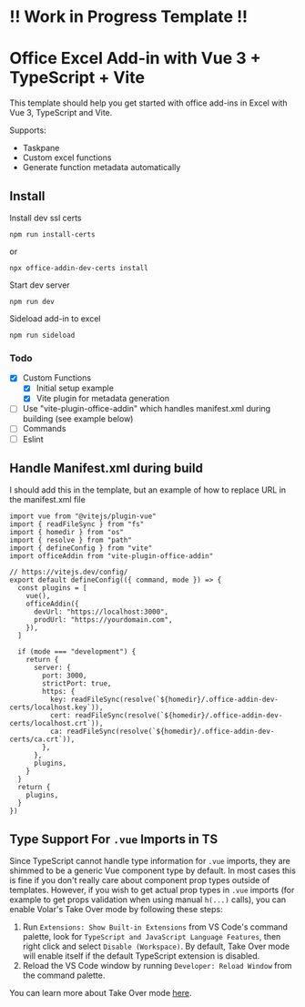 # !! Work in Progress Template !!

# Office Excel Add-in with Vue 3 + TypeScript + Vite

This template should help you get started with office add-ins in Excel with Vue 3, TypeScript and Vite.

Supports:
- Taskpane
- Custom excel functions
- Generate function metadata automatically

## Install

Install dev ssl certs
```
npm run install-certs
```
or
```
npx office-addin-dev-certs install
```

Start dev server
```
npm run dev
```

Sideload add-in to excel
```
npm run sideload
```

### Todo

- [x] Custom Functions
  - [x] Initial setup example
  - [x] Vite plugin for metadata generation
- [ ] Use "vite-plugin-office-addin" which handles manifest.xml during building (see example below)
- [ ] Commands
- [ ] Eslint

## Handle Manifest.xml during build
I should add this in the template, but an example of how to replace URL in the manifest.xml file

```
import vue from "@vitejs/plugin-vue"
import { readFileSync } from "fs"
import { homedir } from "os"
import { resolve } from "path"
import { defineConfig } from "vite"
import officeAddin from "vite-plugin-office-addin"

// https://vitejs.dev/config/
export default defineConfig(({ command, mode }) => {
  const plugins = [
    vue(),
    officeAddin({
      devUrl: "https://localhost:3000",
      prodUrl: "https://yourdomain.com",
    }),
  ]

  if (mode === "development") {
    return {
      server: {
        port: 3000,
        strictPort: true,
        https: {
          key: readFileSync(resolve(`${homedir}/.office-addin-dev-certs/localhost.key`)),
          cert: readFileSync(resolve(`${homedir}/.office-addin-dev-certs/localhost.crt`)),
          ca: readFileSync(resolve(`${homedir}/.office-addin-dev-certs/ca.crt`)),
        },
      },
      plugins,
    }
  }
  return {
    plugins,
  }
})
```

## Type Support For `.vue` Imports in TS

Since TypeScript cannot handle type information for `.vue` imports, they are shimmed to be a generic Vue component type by default. In most cases this is fine if you don't really care about component prop types outside of templates. However, if you wish to get actual prop types in `.vue` imports (for example to get props validation when using manual `h(...)` calls), you can enable Volar's Take Over mode by following these steps:

1. Run `Extensions: Show Built-in Extensions` from VS Code's command palette, look for `TypeScript and JavaScript Language Features`, then right click and select `Disable (Workspace)`. By default, Take Over mode will enable itself if the default TypeScript extension is disabled.
2. Reload the VS Code window by running `Developer: Reload Window` from the command palette.

You can learn more about Take Over mode [here](https://github.com/johnsoncodehk/volar/discussions/471).
